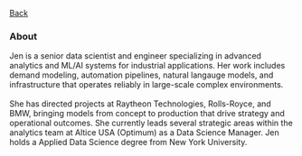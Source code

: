 [Back](https://zenjen-devs.github.io)

### About

<p align="left">  
Jen is a senior data scientist and engineer specializing in advanced analytics and ML/AI systems for industrial applications. Her work includes demand modeling, automation pipelines, natural langauge models, and infrastructure that operates reliably in large-scale complex environments.
<br>
    <br>
She has directed projects at Raytheon Technologies, Rolls-Royce, and BMW, bringing models from concept to production that drive strategy and operational outcomes. She currently leads several strategic areas within the analytics team at Altice USA (Optimum) as a Data Science Manager. Jen holds a Applied Data Science degree from New York University.
</p>






